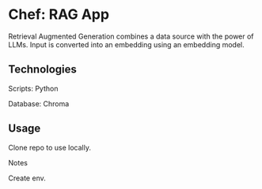 # Chef: RAG App
Retrieval Augmented Generation combines a data source with the power of LLMs. 
Input is converted into an embedding using an embedding model.

## Technologies

Scripts: Python

Database: Chroma

## Usage

Clone repo to use locally.

Notes

Create env.
